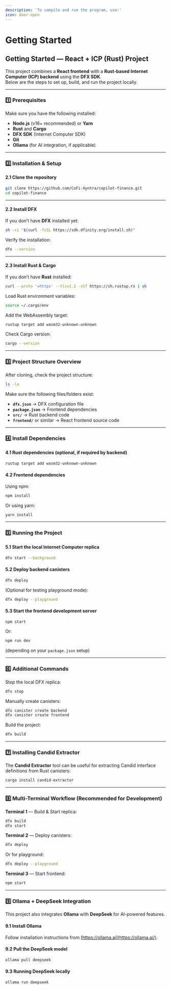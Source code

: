 ```yaml
---
description: 'To compile and run the program, use:'
icon: door-open
---
```


# Getting Started

## Getting Started — React + ICP (Rust) Project

This project combines a **React frontend** with a **Rust-based Internet Computer (ICP) backend** using the **DFX SDK**.\
Below are the steps to set up, build, and run the project locally.

***

### 1️⃣ Prerequisites

Make sure you have the following installed:

* **Node.js** (v16+ recommended) or **Yarn**
* **Rust** and **Cargo**
* **DFX SDK** (Internet Computer SDK)
* **Git**
* **Ollama** (for AI integration, if applicable)

***

### 2️⃣ Installation & Setup

#### 2.1 Clone the repository

```bash
git clone https://github.com/CoFi-Xyntra/copilot-finance.git
cd copilot-finance
```

***

#### 2.2 Install DFX

If you don’t have **DFX** installed yet:

```bash
sh -ci "$(curl -fsSL https://sdk.dfinity.org/install.sh)"
```

Verify the installation:

```bash
dfx --version
```

***

#### 2.3 Install Rust & Cargo

If you don’t have **Rust** installed:

```bash
curl --proto '=https' --tlsv1.2 -sSf https://sh.rustup.rs | sh
```

Load Rust environment variables:

```bash
source ~/.cargo/env
```

Add the WebAssembly target:

```bash
rustup target add wasm32-unknown-unknown
```

Check Cargo version:

```bash
cargo --version
```

***

### 3️⃣ Project Structure Overview

After cloning, check the project structure:

```bash
ls -la
```

Make sure the following files/folders exist:

* **`dfx.json`** → DFX configuration file
* **`package.json`** → Frontend dependencies
* **`src/`** → Rust backend code
* **`frontend/`** or similar → React frontend source code

***

### 4️⃣ Install Dependencies

#### 4.1 Rust dependencies (optional, if required by backend)

```bash
rustup target add wasm32-unknown-unknown
```

#### 4.2 Frontend dependencies

Using npm:

```bash
npm install
```

Or using yarn:

```bash
yarn install
```

***

### 5️⃣ Running the Project

#### 5.1 Start the local Internet Computer replica

```bash
dfx start --background
```

#### 5.2 Deploy backend canisters

```bash
dfx deploy
```

(Optional for testing playground mode):

```bash
dfx deploy --playground
```

#### 5.3 Start the frontend development server

```bash
npm start
```

Or:

```bash
npm run dev
```

(depending on your `package.json` setup)

***

### 6️⃣ Additional Commands

Stop the local DFX replica:

```bash
dfx stop
```

Manually create canisters:

```bash
dfx canister create backend
dfx canister create frontend
```

Build the project:

```bash
dfx build
```

***

### 7️⃣ Installing Candid Extractor

The **Candid Extractor** tool can be useful for extracting Candid interface definitions from Rust canisters:

```bash
cargo install candid-extractor
```

***

### 8️⃣ Multi-Terminal Workflow (Recommended for Development)

**Terminal 1** — Build & Start replica:

```bash
dfx build
dfx start
```

**Terminal 2** — Deploy canisters:

```bash
dfx deploy
```

Or for playground:

```bash
dfx deploy --playground
```

**Terminal 3** — Start frontend:

```bash
npm start
```

***

### 9️⃣ Ollama + DeepSeek Integration

This project also integrates **Ollama** with **DeepSeek** for AI-powered features.

#### 9.1 Install Ollama

Follow installation instructions from [https://ollama.ai](https://ollama.ai/).

#### 9.2 Pull the DeepSeek model

```bash
ollama pull deepseek
```

#### 9.3 Running DeepSeek locally

```bash
ollama run deepseek
```



